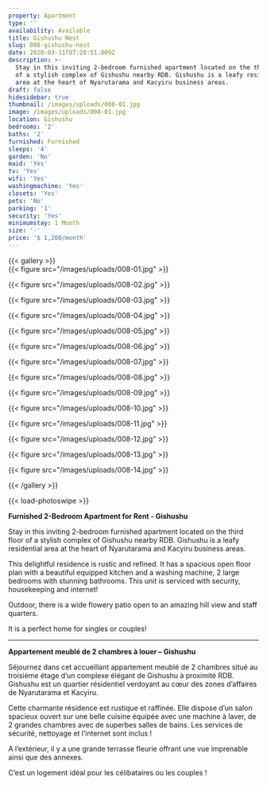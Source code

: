 ```yaml
---
property: Apartment
type: ''
availability: Available
title: Gishushu Nest
slug: 008-gishushu-nest
date: 2020-03-31T07:28:51.009Z
description: >-
  Stay in this inviting 2-bedroom furnished apartment located on the third floor
  of a stylish complex of Gishushu nearby RDB. Gishushu is a leafy residential
  area at the heart of Nyarutarama and Kacyiru business areas.
draft: false
hidesidebar: true
thumbnail: /images/uploads/008-01.jpg
image: /images/uploads/008-01.jpg
location: Gishushu
bedrooms: '2'
baths: '2'
furnished: Furnished
sleeps: '4'
garden: 'No'
maid: 'Yes'
tv: 'Yes'
wifi: 'Yes'
washingmachine: 'Yes'
closets: 'Yes'
pets: 'No'
parking: '1'
security: 'Yes'
minimumstay: 1 Month
size: '-'
price: '$ 1,200/month'
---
```

{{< gallery >}}\
{{< figure src="/images/uploads/008-01.jpg" >}}

{{< figure src="/images/uploads/008-02.jpg" >}} 

{{< figure src="/images/uploads/008-03.jpg" >}} 

{{< figure src="/images/uploads/008-04.jpg" >}} 

{{< figure src="/images/uploads/008-05.jpg" >}} 

{{< figure src="/images/uploads/008-06.jpg" >}} 

{{< figure src="/images/uploads/008-07.jpg" >}} 

{{< figure src="/images/uploads/008-08.jpg" >}} 

{{< figure src="/images/uploads/008-09.jpg" >}} 

{{< figure src="/images/uploads/008-10.jpg" >}} 

{{< figure src="/images/uploads/008-11.jpg" >}} 

{{< figure src="/images/uploads/008-12.jpg" >}} 

{{< figure src="/images/uploads/008-13.jpg" >}} 

{{< figure src="/images/uploads/008-14.jpg" >}} 

{{< /gallery >}}

{{< load-photoswipe >}}

**Furnished 2-Bedroom Apartment for Rent - Gishushu**

Stay in this inviting 2-bedroom furnished apartment located on the third floor of a stylish complex of Gishushu nearby RDB. Gishushu is a leafy residential area at the heart of Nyarutarama and Kacyiru business areas. 

This delightful residence is rustic and refined. It has a spacious open floor plan with a beautiful equipped kitchen and a washing machine, 2 large bedrooms with stunning bathrooms. This unit is serviced with security, housekeeping and internet!

Outdoor, there is a wide flowery patio open to an amazing hill view and staff quarters.

It is a perfect home for singles or couples! 

- - - 

**Appartement meublé de 2 chambres à louer – Gishushu**

Séjournez dans cet accueillant appartement meublé de 2 chambres situé au troisième étage d’un complexe élégant de Gishushu à proximité RDB. Gishushu est un quartier résidentiel verdoyant au cœur des zones d’affaires de Nyarutarama et Kacyiru. 

Cette charmante résidence est rustique et raffinée. Elle dispose d’un salon spacieux ouvert sur une belle cuisine équipée avec une machine à laver, de 2 grandes chambres avec de superbes salles de bains. Les services de sécurité, nettoyage et l’internet sont inclus !

A l’extérieur, il y a une grande terrasse fleurie offrant une vue imprenable ainsi que des annexes.

C’est un logement idéal pour les célibataires ou les couples !